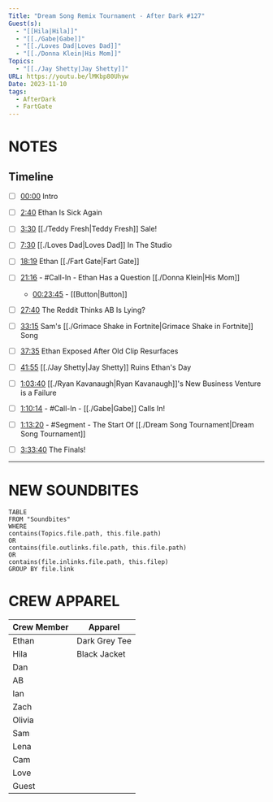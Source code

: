 ```yaml
---
Title: "Dream Song Remix Tournament - After Dark #127"
Guest(s):
  - "[[Hila|Hila]]"
  - "[[./Gabe|Gabe]]"
  - "[[./Loves Dad|Loves Dad]]"
  - "[[./Donna Klein|His Mom]]"
Topics:
  - "[[./Jay Shetty|Jay Shetty]]"
URL: https://youtu.be/lMKbp80Uhyw
Date: 2023-11-10
tags:
  - AfterDark
  - FartGate
---
```

# NOTES

## Timeline
- [ ] [00:00](https://www.youtube.com/watch?v=lMKbp80Uhyw&t=0s) Intro
- [ ] [2:40](https://www.youtube.com/watch?v=lMKbp80Uhyw&t=160s) Ethan Is Sick Again
- [ ] [3:30](https://www.youtube.com/watch?v=lMKbp80Uhyw&t=210s) [[./Teddy Fresh|Teddy Fresh]] Sale!
- [ ] [7:30](https://www.youtube.com/watch?v=lMKbp80Uhyw&t=450s) [[./Loves Dad|Loves Dad]] In The Studio
- [ ] [18:19](https://www.youtube.com/watch?v=lMKbp80Uhyw&t=1099s) Ethan [[./Fart Gate|Fart Gate]]
- [ ] [21:16](https://www.youtube.com/watch?v=lMKbp80Uhyw&t=1276s) - #Call-In - Ethan Has a Question [[./Donna Klein|His Mom]]
	- [00:23:45](https://www.youtube.com/watch?v=lMKbp80Uhyw&t=1423s) - [[Button|Button]]
- [ ] [27:40](https://www.youtube.com/watch?v=lMKbp80Uhyw&t=1660s) The Reddit Thinks AB Is Lying?
- [ ] [33:15](https://www.youtube.com/watch?v=lMKbp80Uhyw&t=1995s) Sam's [[./Grimace Shake in Fortnite|Grimace Shake in Fortnite]] Song
- [ ] [37:35](https://www.youtube.com/watch?v=lMKbp80Uhyw&t=2255s) Ethan Exposed After Old Clip Resurfaces
- [ ] [41:55](https://www.youtube.com/watch?v=lMKbp80Uhyw&t=2515s) [[./Jay Shetty|Jay Shetty]] Ruins Ethan's Day
- [ ] [1:03:40](https://www.youtube.com/watch?v=lMKbp80Uhyw&t=3820s) [[./Ryan Kavanaugh|Ryan Kavanaugh]]'s New Business Venture is a Failure
- [ ] [1:10:14](https://www.youtube.com/watch?v=lMKbp80Uhyw&t=4214s) - #Call-In - [[./Gabe|Gabe]] Calls In!
- [ ] [1:13:20](https://www.youtube.com/watch?v=lMKbp80Uhyw&t=4400s) - #Segment - The Start Of [[./Dream Song Tournament|Dream Song Tournament]] 
- [ ] [3:33:40](https://www.youtube.com/watch?v=lMKbp80Uhyw&t=12820s) The Finals!


___
# NEW SOUNDBITES
``` dataview
TABLE
FROM "Soundbites"
WHERE 
contains(Topics.file.path, this.file.path) 
OR 
contains(file.outlinks.file.path, this.file.path)
OR
contains(file.inlinks.file.path, this.filep)
GROUP BY file.link
```

# CREW APPAREL
| Crew Member | Apparel |
| ----------- | ------- |
| Ethan       | Dark Grey Tee        |
| Hila        | Black Jacket        |
| Dan         |         |
| AB          |         |
| Ian         |         |
| Zach        |         |
| Olivia      |         |
| Sam         |         |
| Lena        |         |
| Cam         |         |
| Love        |         |
| Guest       |         |
